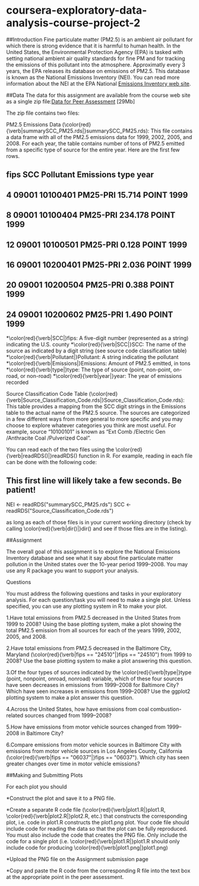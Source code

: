 # coursera-exploratory-data-analysis-course-project-2

##Introduction
Fine particulate matter (PM2.5) is an ambient air pollutant for which there is strong evidence that it is harmful to human health. In the United States, the Environmental Protection Agency (EPA) is tasked with setting national ambient air quality standards for fine PM and for tracking the emissions of this pollutant into the atmosphere. Approximatly every 3 years, the EPA releases its database on emissions of PM2.5. This database is known as the National Emissions Inventory (NEI). You can read more information about the NEI at the EPA National [ Emissions Inventory web site](https://www.epa.gov/technical-air-pollution-resources).
 
 ##Data
 The data for this assignment are available from the course web site as a single zip file:[Data for Peer Assessment](https://d396qusza40orc.cloudfront.net/exdata%2Fdata%2FNEI_data.zip) [29Mb]
 
 The zip file contains two files:

PM2.5 Emissions Data (\color{red}{\verb|summarySCC_PM25.rds|}summarySCC_PM25.rds): This file contains a data frame with all of the PM2.5 emissions data for 1999, 2002, 2005, and 2008. For each year, the table contains number of tons of PM2.5 emitted from a specific type of source for the entire year. Here are the first few rows.

##     fips      SCC Pollutant Emissions  type year
## 4  09001 10100401  PM25-PRI    15.714 POINT 1999
## 8  09001 10100404  PM25-PRI   234.178 POINT 1999
## 12 09001 10100501  PM25-PRI     0.128 POINT 1999
## 16 09001 10200401  PM25-PRI     2.036 POINT 1999
## 20 09001 10200504  PM25-PRI     0.388 POINT 1999
## 24 09001 10200602  PM25-PRI     1.490 POINT 1999

*\color{red}{\verb|SCC|}fips: A five-digit number (represented as a string) indicating the U.S. county
*\color{red}{\verb|SCC|}SCC: The name of the source as indicated by a digit string (see source code classification table)
*\color{red}{\verb|Pollutant|}Pollutant: A string indicating the pollutant
*\color{red}{\verb|Emissions|}Emissions: Amount of PM2.5 emitted, in tons
*\color{red}{\verb|type|}type: The type of source (point, non-point, on-road, or non-road)
*\color{red}{\verb|year|}year: The year of emissions recorded

Source Classification Code Table (\color{red}{\verb|Source_Classification_Code.rds|}Source_Classification_Code.rds): This table provides a mapping from the SCC digit strings in the Emissions table to the actual name of the PM2.5 source. The sources are categorized in a few different ways from more general to more specific and you may choose to explore whatever categories you think are most useful. For example, source “10100101” is known as “Ext Comb /Electric Gen /Anthracite Coal /Pulverized Coal”.

You can read each of the two files using the \color{red}{\verb|readRDS()|}readRDS() function in R. For example, reading in each file can be done with the following code:

## This first line will likely take a few seconds. Be patient!
NEI <- readRDS("summarySCC_PM25.rds")
SCC <- readRDS("Source_Classification_Code.rds")

as long as each of those files is in your current working directory (check by calling \color{red}{\verb|dir()|}dir() and see if those files are in the listing).

##Assignment

The overall goal of this assignment is to explore the National Emissions Inventory database and see what it say about fine particulate matter pollution in the United states over the 10-year period 1999–2008. You may use any R package you want to support your analysis.

Questions

You must address the following questions and tasks in your exploratory analysis. For each question/task you will need to make a single plot. Unless specified, you can use any plotting system in R to make your plot.

1.Have total emissions from PM2.5 decreased in the United States from 1999 to 2008? Using the base plotting system, make a plot showing the total PM2.5 emission from all sources for each of the years 1999, 2002, 2005, and 2008.

2.Have total emissions from PM2.5 decreased in the Baltimore City, Maryland (\color{red}{\verb|fips == "24510"|}fips == "24510") from 1999 to 2008? Use the base plotting system to make a plot answering this question.

3.Of the four types of sources indicated by the \color{red}{\verb|type|}type (point, nonpoint, onroad, nonroad) variable, which of these four sources have seen decreases in emissions from 1999–2008 for Baltimore City? Which have seen increases in emissions from 1999–2008? Use the ggplot2 plotting system to make a plot answer this question.

4.Across the United States, how have emissions from coal combustion-related sources changed from 1999–2008?

5.How have emissions from motor vehicle sources changed from 1999–2008 in Baltimore City?

6.Compare emissions from motor vehicle sources in Baltimore City with emissions from motor vehicle sources in Los Angeles County, California (\color{red}{\verb|fips == "06037"|}fips == "06037"). Which city has seen greater changes over time in motor vehicle emissions?

##Making and Submitting Plots

For each plot you should

*Construct the plot and save it to a PNG file.

*Create a separate R code file (\color{red}{\verb|plot1.R|}plot1.R, \color{red}{\verb|plot2.R|}plot2.R, etc.) that constructs the corresponding plot, i.e. code in plot1.R constructs the plot1.png plot. Your code file should include code for reading the data so that the plot can be fully reproduced. You must also include the code that creates the PNG file. Only include the code for a single plot (i.e. \color{red}{\verb|plot1.R|}plot1.R should only include code for producing \color{red}{\verb|plot1.png|}plot1.png)

*Upload the PNG file on the Assignment submission page

*Copy and paste the R code from the corresponding R file into the text box at the appropriate point in the peer assessment.

